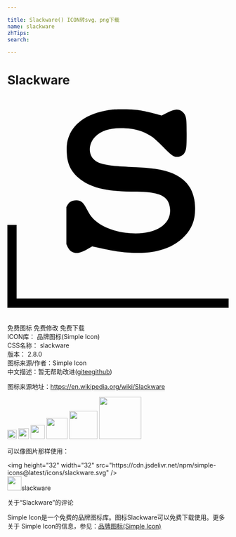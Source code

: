 ```yaml
---

title: Slackware() ICON转svg、png下载
name: slackware
zhTips: 
search: 

---
```


# Slackware  <small style="font-size: 60%;font-weight: 100"></small>

<div id="svg" class="svg-wrap">
<svg role="img" xmlns="http://www.w3.org/2000/svg" viewBox="0 0 24 24"><title>Slackware icon</title><path d="M12.924 1.453c-.584-.01-1.251 0-1.485.027-2.46.282-4.138 1.3-4.753 2.891-.218.552-.274 1.002-.243 1.772.048 1.209.419 2.004 1.262 2.742 1.225 1.06 2.98 1.508 5.998 1.508 2.737 0 3.71.413 3.916 1.675.313 1.867-1.57 3.07-4.414 2.827-1.878-.16-3.496-.912-4.223-1.967a7.772 7.772 0 01-.355-.621c-.382-.759-.64-.977-1.176-.977-.43.005-.732.165-.918.494l-.133.239V16.093l.137.297c.165.344.4.546.744.63.35.09.794-.036 1.42-.402l.5-.29.826.185c1.82.403 2.75.523 4.065.523 1.103.005 1.548-.046 2.455-.285 1.124-.297 1.974-.785 2.717-1.57.8-.844 1.15-1.853 1.097-3.147-.069-1.628-.695-2.698-2-3.414-.96-.525-2.292-.79-4.377-.88-2.042-.086-2.794-.155-3.515-.32-.51-.121-.785-.25-1.076-.515-.653-.589-.59-1.755.136-2.482.642-.637 1.511-.928 2.774-.928 1.432.005 2.393.27 3.412.955.185.127.721.62 1.193 1.092.886.902 1.135 1.082 1.506 1.082.244 0 .59-.163.732-.344.26-.329.303-.63.303-2.2 0-1.661-.043-1.91-.377-2.282-.387-.425-.848-.42-1.75.031l-.59.297-.63-.17c-1.496-.392-2.038-.477-3.178-.504zM0 14v9h24v-1H1v-8H0Z"/></svg>
</div>
<detail full-name='slackware'></detail>

<div class="detail-page">
<p>
<span><span class="badge-success badge">免费图标</span> <span class="badge-success badge">免费修改</span>  <span class="badge-success badge">免费下载</span> </span>
<br/>
<span>
ICON库：
<span class="badge-secondary badge">品牌图标(Simple Icon)</span> 
</span>
<br/>
<span>
CSS名称：
<span class="badge-secondary badge">slackware</span> 
</span>

<br/>
<span>
版本：
<span class="badge-secondary badge">2.8.0</span> 
</span>
<br/>
<span>图标来源/作者：<span class="badge-light badge">Simple Icon</span></span> 
<br/>
<span class="zh-detail">中文描述：暂无<span class="help-link"><span>帮助改进</span>(<a href="https://gitee.com/liuwave/icon-helper/edit/master/json/brands/slackware.json" target="_blank" rel="noopener noreferrer">gitee</a><a href="https://github.com/liuwave/icon-helper/edit/master/json/brands/slackware.json" target="_blank" rel="noopener noreferrer">github</a></span>)</span><br/>
</p>
</div><div class="description description alert alert-light"><p>图标来源地址：<a href="https://en.wikipedia.org/wiki/Slackware" target="_blank" rel="noopener noreferrer">https://en.wikipedia.org/wiki/Slackware</a></p></div>
<div class="alert alert-dark">
<img height="21" width="21" src="https://cdn.jsdelivr.net/npm/simple-icons@latest/icons/slackware.svg" />
<img height="24" width="24" src="https://cdn.jsdelivr.net/npm/simple-icons@latest/icons/slackware.svg" />
<img height="32" width="32" src="https://cdn.jsdelivr.net/npm/simple-icons@latest/icons/slackware.svg" />
<img height="48" width="48" src="https://cdn.jsdelivr.net/npm/simple-icons@latest/icons/slackware.svg" />
<img height="64" width="64" src="https://cdn.jsdelivr.net/npm/simple-icons@latest/icons/slackware.svg" />
<img height="96" width="96" src="https://cdn.jsdelivr.net/npm/simple-icons@latest/icons/slackware.svg" />

</div>
<div>
  <p>可以像图片那样使用：    
  </p>
  <div class="alert alert-primary" style="font-size: 14px">
    &lt;img height="32" width="32" src="https://cdn.jsdelivr.net/npm/simple-icons@latest/icons/slackware.svg" /&gt;
    <copy-btn content='<img height="32" width="32" src="https://cdn.jsdelivr.net/npm/simple-icons@latest/icons/slackware.svg" />'></copy-btn>
  </div>
  <div class="alert alert-secondary">
    <img height="32" width="32" src="https://cdn.jsdelivr.net/npm/simple-icons@latest/icons/slackware.svg" />slackware
    <copy-btn content="slackware" btn-title="复制图标名称"></copy-btn>
  </div>
</div>

<Vssue title="关于“Slackware”的评论" >关于“Slackware”的评论</Vssue>


<div><p>Simple Icon是一个免费的品牌图标库。图标Slackware可以免费下载使用。更多关于  Simple Icon的信息，参见：<a target="_blank" href="https://iconhelper.cn/brands.html">品牌图标(Simple Icon)</a>
</p></div>
